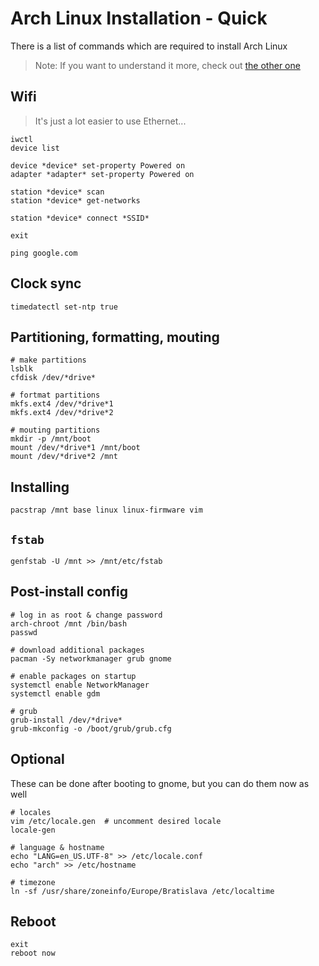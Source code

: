 # Arch Linux Installation - Quick
There is a list of commands which are required to install Arch Linux  

> Note: If you want to understand it more, check out [the other one](./Arch.md)  

## Wifi
> It's just a lot easier to use Ethernet...
```shell
iwctl  
device list

device *device* set-property Powered on 
adapter *adapter* set-property Powered on 

station *device* scan
station *device* get-networks

station *device* connect *SSID*

exit

ping google.com
```

## Clock sync
```shell
timedatectl set-ntp true
```

## Partitioning, formatting, mouting
```shell
# make partitions
lsblk
cfdisk /dev/*drive*

# fortmat partitions
mkfs.ext4 /dev/*drive*1
mkfs.ext4 /dev/*drive*2

# mouting partitions
mkdir -p /mnt/boot
mount /dev/*drive*1 /mnt/boot
mount /dev/*drive*2 /mnt
```

## Installing
```shell
pacstrap /mnt base linux linux-firmware vim
```

## `fstab`
```shell
genfstab -U /mnt >> /mnt/etc/fstab
```

## Post-install config
```shell
# log in as root & change password
arch-chroot /mnt /bin/bash
passwd

# download additional packages
pacman -Sy networkmanager grub gnome

# enable packages on startup
systemctl enable NetworkManager
systemctl enable gdm

# grub
grub-install /dev/*drive*
grub-mkconfig -o /boot/grub/grub.cfg
```

## Optional
These can be done after booting to gnome, but you can do them now as well
```shell
# locales
vim /etc/locale.gen  # uncomment desired locale 
locale-gen

# language & hostname
echo "LANG=en_US.UTF-8" >> /etc/locale.conf
echo "arch" >> /etc/hostname

# timezone
ln -sf /usr/share/zoneinfo/Europe/Bratislava /etc/localtime
```

## Reboot
```shell
exit
reboot now
```